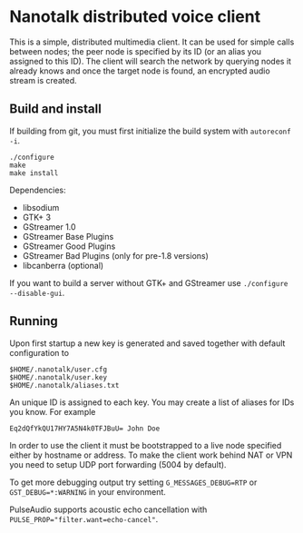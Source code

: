 Nanotalk distributed voice client
=================================

This is a simple, distributed multimedia client.
It can be used for simple calls between nodes;
the peer node is specified by its ID (or an alias you assigned to this ID).
The client will search the network by querying nodes it already knows and once the target node is found,
an encrypted audio stream is created.

Build and install
---------------------------------

If building from git, you must first initialize the build system with `autoreconf -i`.

    ./configure
    make
    make install

Dependencies:

 * libsodium
 * GTK+ 3
 * GStreamer 1.0
 * GStreamer Base Plugins
 * GStreamer Good Plugins
 * GStreamer Bad Plugins (only for pre-1.8 versions)
 * libcanberra (optional)

If you want to build a server without GTK+ and GStreamer use `./configure --disable-gui`.

Running
---------------------------------

Upon first startup a new key is generated and saved together with default configuration to

    $HOME/.nanotalk/user.cfg
    $HOME/.nanotalk/user.key
    $HOME/.nanotalk/aliases.txt

An unique ID is assigned to each key.
You may create a list of aliases for IDs you know. For example

    Eq2dQfYkQU17HY7A5N4k0TFJBuU= John Doe

In order to use the client it must be bootstrapped to a live node specified either by hostname or address.
To make the client work behind NAT or VPN you need to setup UDP port forwarding (5004 by default).

To get more debugging output try setting `G_MESSAGES_DEBUG=RTP` or `GST_DEBUG=*:WARNING` in your environment.

PulseAudio supports acoustic echo cancellation with `PULSE_PROP="filter.want=echo-cancel"`.

